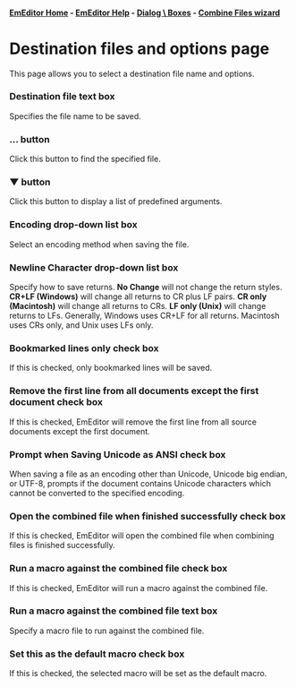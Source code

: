 #### [EmEditor Home](index) - [EmEditor Help](../../index) \- [Dialog \ Boxes](../index) - [Combine Files wizard](index)

# Destination files and options page

This page allows you to select a destination file name and options.

### Destination file text box

Specifies the file name to be saved.

### ... button

Click this button to find the specified file.

### ▼ button

Click this button to display a list of predefined arguments.

### Encoding drop-down list box

Select an encoding method when saving the file.

### Newline Character drop-down list box

Specify how to save returns. **No Change** will not change the return
styles. **CR+LF (Windows)** will change all returns to CR plus LF pairs. **CR only (Macintosh)** will change all returns to CRs. **LF only (Unix)**
will change returns to LFs. Generally, Windows uses CR+LF for all returns.
Macintosh uses CRs only, and Unix uses LFs only.

### Bookmarked lines only check box

If this is checked, only bookmarked lines will be saved.

### Remove the first line from all documents except the first document check box

If this is checked, EmEditor will remove the first line from all source documents except the first document.

### Prompt when Saving Unicode as ANSI check box

When saving a file as an encoding other than Unicode, Unicode big endian, or UTF-8, prompts if the document contains Unicode characters which cannot be converted to the specified encoding.

### Open the combined file when finished successfully check box

If this is checked, EmEditor will open the combined file when combining files is finished successfully.

### Run a macro against the combined file check box

If this is checked, EmEditor will run a macro against the combined file.

### Run a macro against the combined file text box

Specify a macro file to run against the combined file.

### Set this as the default macro check box

If this is checked, the selected macro will be set as the default macro.
